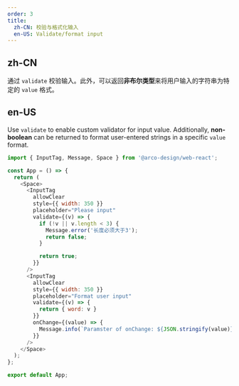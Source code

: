 ```yaml
---
order: 3
title:
  zh-CN: 校验与格式化输入
  en-US: Validate/format input
---
```


## zh-CN

通过 `validate` 校验输入。此外，可以返回**非布尔类型**来将用户输入的字符串为特定的 `value` 格式。

## en-US

Use `validate` to enable custom validator for input value. Additionally, **non-boolean** can be returned to format user-entered strings in a specific `value` format.

```js
import { InputTag, Message, Space } from '@arco-design/web-react';

const App = () => {
  return (
    <Space>
      <InputTag
        allowClear
        style={{ width: 350 }}
        placeholder="Please input"
        validate={(v) => {
          if (!v || v.length < 3) {
            Message.error('长度必须大于3');
            return false;
          }

          return true;
        }}
      />
      <InputTag
        allowClear
        style={{ width: 350 }}
        placeholder="Format user input"
        validate={(v) => {
          return { word: v }
        }}
        onChange={(value) => {
          Message.info(`Paramster of onChange: ${JSON.stringify(value)}`)
        }}
      />
    </Space>
  );
};

export default App;
```

